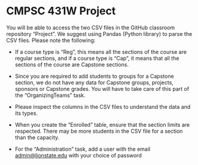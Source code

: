 # CMPSC 431W Project

You will be able to access the two CSV files in the GitHub classroom repository “Project”. We suggest using Pandas (Python library) to parse the CSV files. Please note the following:

* If a course type is “Reg”, this means all the sections of the course are regular sections, and if a course type is “Cap”, it means that all the sections of the course are Capstone sections.

* Since you are required to add students to groups for a Capstone section, we do not have any data for Capstone groups, projects, sponsors 
or Capstone grades. You will have to take care of this part of the “OrganizingTeams” task.
* Please inspect the columns in the CSV files to understand the data and its types.
* When you create the “Enrolled” table, ensure that the section limits are respected. There may be more students in the CSV file for a section than the capacity.
* For the “Administration” task, add a user with the email admin@lionstate.edu with your choice of password
